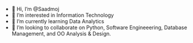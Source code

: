 - 👋 Hi, I’m @Saadmoj
- 👀 I’m interested in Information Technology
- 🌱 I’m currently learning Data Analytics
- 💞️ I’m looking to collaborate on Python, Software Engineeering, Database Management, and OO Analysis & Design.
<!---
Saadmoj/Saadmoj is a ✨ special ✨ repository because its `README.md` (this file) appears on your GitHub profile.
You can click the Preview link to take a look at your changes.
--->
